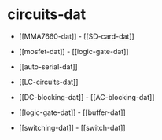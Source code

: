 
# circuits-dat 

- [[MMA7660-dat]] - [[SD-card-dat]]

- [[mosfet-dat]] - [[logic-gate-dat]]


- [[auto-serial-dat]]

- [[LC-circuits-dat]]

- [[DC-blocking-dat]] - [[AC-blocking-dat]]

- [[logic-gate-dat]] - [[buffer-dat]]

- [[switching-dat]] - [[switch-dat]]